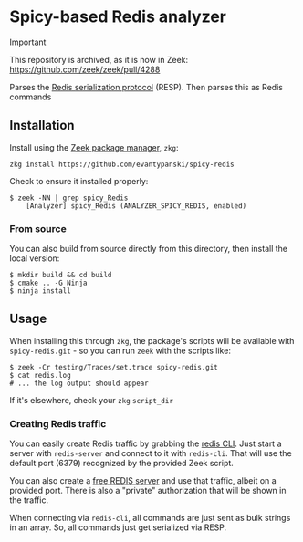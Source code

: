 # Spicy-based Redis analyzer

> [!IMPORTANT]
> This repository is archived, as it is now in Zeek: https://github.com/zeek/zeek/pull/4288

Parses the [Redis serialization protocol](https://redis.io/docs/latest/develop/reference/protocol-spec/) (RESP). Then parses this as Redis commands

## Installation

Install using the [Zeek package manager](https://docs.zeek.org/projects/package-manager/en/stable/), `zkg`:

```
zkg install https://github.com/evantypanski/spicy-redis
```

Check to ensure it installed properly:

```
$ zeek -NN | grep spicy_Redis
    [Analyzer] spicy_Redis (ANALYZER_SPICY_REDIS, enabled)
```

### From source

You can also build from source directly from this directory, then install the local version:

```
$ mkdir build && cd build
$ cmake .. -G Ninja
$ ninja install
```

## Usage

When installing this through `zkg`, the package's scripts will be available with `spicy-redis.git` - so you can run `zeek` with the scripts like:

```
$ zeek -Cr testing/Traces/set.trace spicy-redis.git
$ cat redis.log
# ... the log output should appear
```

If it's elsewhere, check your `zkg` `script_dir`

### Creating Redis traffic

You can easily create Redis traffic by grabbing the [redis CLI](https://redis.io/docs/latest/develop/connect/cli/). Just start a server with `redis-server` and connect to it with `redis-cli`. That will use the default port (6379) recognized by the provided Zeek script.

You can also create a [free REDIS server](https://redis.io/try-free/) and use that traffic, albeit on a provided port. There is also a "private" authorization that will be shown in the traffic.

When connecting via `redis-cli`, all commands are just sent as bulk strings in an array. So, all commands just get serialized via RESP.
